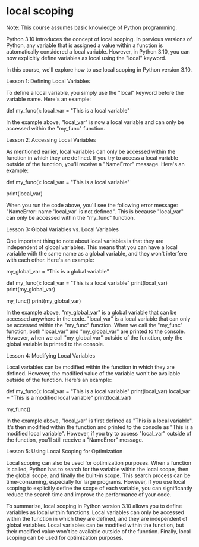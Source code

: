 
local scoping
=============
Note: This course assumes basic knowledge of Python programming.

Python 3.10 introduces the concept of local scoping. In previous versions of Python, any variable that is assigned a value within a function is automatically considered a local variable. However, in Python 3.10, you can now explicitly define variables as local using the "local" keyword.

In this course, we'll explore how to use local scoping in Python version 3.10.

Lesson 1: Defining Local Variables

To define a local variable, you simply use the "local" keyword before the variable name. Here's an example:

def my_func():
    local_var = "This is a local variable"
    
In the example above, "local_var" is now a local variable and can only be accessed within the "my_func" function.

Lesson 2: Accessing Local Variables

As mentioned earlier, local variables can only be accessed within the function in which they are defined. If you try to access a local variable outside of the function, you'll receive a "NameError" message. Here's an example:

def my_func():
    local_var = "This is a local variable"
    
print(local_var)

When you run the code above, you'll see the following error message: "NameError: name 'local_var' is not defined". This is because "local_var" can only be accessed within the "my_func" function.

Lesson 3: Global Variables vs. Local Variables

One important thing to note about local variables is that they are independent of global variables. This means that you can have a local variable with the same name as a global variable, and they won't interfere with each other. Here's an example:

my_global_var = "This is a global variable"

def my_func():
    local_var = "This is a local variable"
    print(local_var)
    print(my_global_var)

my_func()
print(my_global_var)

In the example above, "my_global_var" is a global variable that can be accessed anywhere in the code. "local_var" is a local variable that can only be accessed within the "my_func" function. When we call the "my_func" function, both "local_var" and "my_global_var" are printed to the console. However, when we call "my_global_var" outside of the function, only the global variable is printed to the console.

Lesson 4: Modifying Local Variables

Local variables can be modified within the function in which they are defined. However, the modified value of the variable won't be available outside of the function. Here's an example:

def my_func():
    local_var = "This is a local variable"
    print(local_var)
    local_var = "This is a modified local variable"
    print(local_var)

my_func()

In the example above, "local_var" is first defined as "This is a local variable". It's then modified within the function and printed to the console as "This is a modified local variable". However, if you try to access "local_var" outside of the function, you'll still receive a "NameError" message.

Lesson 5: Using Local Scoping for Optimization

Local scoping can also be used for optimization purposes. When a function is called, Python has to search for the variable within the local scope, then the global scope, and finally the built-in scope. This search process can be time-consuming, especially for large programs. However, if you use local scoping to explicitly define the scope of each variable, you can significantly reduce the search time and improve the performance of your code.

To summarize, local scoping in Python version 3.10 allows you to define variables as local within functions. Local variables can only be accessed within the function in which they are defined, and they are independent of global variables. Local variables can be modified within the function, but their modified value won't be available outside of the function. Finally, local scoping can be used for optimization purposes.